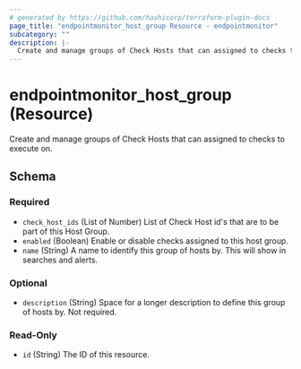 ```yaml
---
# generated by https://github.com/hashicorp/terraform-plugin-docs
page_title: "endpointmonitor_host_group Resource - endpointmonitor"
subcategory: ""
description: |-
  Create and manage groups of Check Hosts that can assigned to checks to execute on.
---
```


# endpointmonitor_host_group (Resource)

Create and manage groups of Check Hosts that can assigned to checks to execute on.



<!-- schema generated by tfplugindocs -->
## Schema

### Required

- `check_host_ids` (List of Number) List of Check Host id's that are to be part of this Host Group.
- `enabled` (Boolean) Enable or disable checks assigned to this host group.
- `name` (String) A name to identify this group of hosts by. This will show in searches and alerts.

### Optional

- `description` (String) Space for a longer description to define this group of hosts by. Not required.

### Read-Only

- `id` (String) The ID of this resource.


